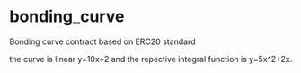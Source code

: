 # bonding_curve

Bonding curve contract based on ERC20 standard

the curve is linear y=10x+2 and the repective integral function is y=5x^2+2x.

